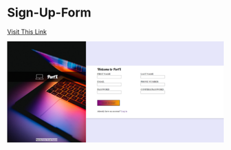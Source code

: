 # Sign-Up-Form

[Visit This Link]([https://rainierxcode.github.io/Sign-Up-Form/])

![Alt text](image.png)